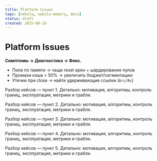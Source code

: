 ```yaml
---
title: Platform Issues
tags: [nebula, nebula-memory, docs]
status: draft
created: 2025-08-19
---
```


# Platform Issues

**Симптомы → Диагностика → Фикс.**

- Пила по памяти → чаще reset арен + шардирование пулов
- Промахи кэша > 50% → увеличить бюджет/сегментацию
- Утечки при close → найти удерживающие ссылки (`Arc/Rc`)

Разбор кейсов — пункт 1. Детально: мотивация, алгоритмы, контроль границ, эксплуатация, метрики и грабли.

Разбор кейсов — пункт 2. Детально: мотивация, алгоритмы, контроль границ, эксплуатация, метрики и грабли.

Разбор кейсов — пункт 3. Детально: мотивация, алгоритмы, контроль границ, эксплуатация, метрики и грабли.

Разбор кейсов — пункт 4. Детально: мотивация, алгоритмы, контроль границ, эксплуатация, метрики и грабли.

Разбор кейсов — пункт 5. Детально: мотивация, алгоритмы, контроль границ, эксплуатация, метрики и грабли.
